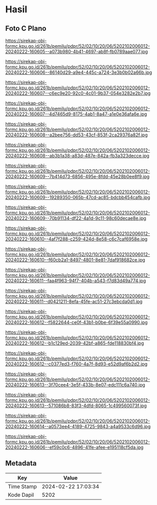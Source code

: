 # Hasil

## Foto C Plano

https://sirekap-obj-formc.kpu.go.id/261b/pemilu/pdpr/52/02/10/20/06/5202102006012-20240222-160605--a073b980-4b41-4697-ab8f-fb0789aae077.jpg

https://sirekap-obj-formc.kpu.go.id/261b/pemilu/pdpr/52/02/10/20/06/5202102006012-20240222-160606--86140d29-a9e4-445c-a724-3e3b0b02a66b.jpg

https://sirekap-obj-formc.kpu.go.id/261b/pemilu/pdpr/52/02/10/20/06/5202102006012-20240222-160607--c6ec9e20-92c0-4c01-9b37-054e3282e2b7.jpg

https://sirekap-obj-formc.kpu.go.id/261b/pemilu/pdpr/52/02/10/20/06/5202102006012-20240222-160607--4d7465d9-8175-4ab1-8a47-a1e0e36afa6e.jpg

https://sirekap-obj-formc.kpu.go.id/261b/pemilu/pdpr/52/02/10/20/06/5202102006012-20240222-160608--a2bee756-dd53-43cf-853f-2ca29376a82f.jpg

https://sirekap-obj-formc.kpu.go.id/261b/pemilu/pdpr/52/02/10/20/06/5202102006012-20240222-160608--ab3b1a38-a83d-487e-842a-fb3a323decce.jpg

https://sirekap-obj-formc.kpu.go.id/261b/pemilu/pdpr/52/02/10/20/06/5202102006012-20240222-160609--7b414d73-6856-495e-8fdd-45e28b0ee8f9.jpg

https://sirekap-obj-formc.kpu.go.id/261b/pemilu/pdpr/52/02/10/20/06/5202102006012-20240222-160609--19289350-065b-47cd-ac85-bdcbb454cafb.jpg

https://sirekap-obj-formc.kpu.go.id/261b/pemilu/pdpr/52/02/10/20/06/5202102006012-20240222-160609--70b91134-df22-4a1d-9c11-98c60decae8e.jpg

https://sirekap-obj-formc.kpu.go.id/261b/pemilu/pdpr/52/02/10/20/06/5202102006012-20240222-160610--4af7f288-c259-424d-8e58-c6c7caf6958e.jpg

https://sirekap-obj-formc.kpu.go.id/261b/pemilu/pdpr/52/02/10/20/06/5202102006012-20240222-160610--f60cb2a1-8497-4801-8e81-7daf918682ce.jpg

https://sirekap-obj-formc.kpu.go.id/261b/pemilu/pdpr/52/02/10/20/06/5202102006012-20240222-160611--faa4f963-94f7-404b-a543-f7d83d49a774.jpg

https://sirekap-obj-formc.kpu.go.id/261b/pemilu/pdpr/52/02/10/20/06/5202102006012-20240222-160611--d0421211-8efa-45fe-ac51-27c3ebcda0d1.jpg

https://sirekap-obj-formc.kpu.go.id/261b/pemilu/pdpr/52/02/10/20/06/5202102006012-20240222-160612--f5822644-ce0f-43b1-b0be-6f39e55a0990.jpg

https://sirekap-obj-formc.kpu.go.id/261b/pemilu/pdpr/52/02/10/20/06/5202102006012-20240222-160612--b1c129ed-2039-42bf-a865-fde118830bf4.jpg

https://sirekap-obj-formc.kpu.go.id/261b/pemilu/pdpr/52/02/10/20/06/5202102006012-20240222-160612--c0377ed3-f760-4a7f-8d93-e52d9af6b2d2.jpg

https://sirekap-obj-formc.kpu.go.id/261b/pemilu/pdpr/52/02/10/20/06/5202102006012-20240222-160613--3f70cee4-3e5f-433b-8e07-edc111c6a740.jpg

https://sirekap-obj-formc.kpu.go.id/261b/pemilu/pdpr/52/02/10/20/06/5202102006012-20240222-160613--571086b8-83f3-4dfd-8065-1c499560073f.jpg

https://sirekap-obj-formc.kpu.go.id/261b/pemilu/pdpr/52/02/10/20/06/5202102006012-20240222-160614--a0573ee4-4189-4725-9843-a4a9533c6d96.jpg

https://sirekap-obj-formc.kpu.go.id/261b/pemilu/pdpr/52/02/10/20/06/5202102006012-20240222-160606--ef59c0c6-4896-41fe-afee-e195118cf5da.jpg


## Metadata

| Key        | Value               |
| ---------- | ------------------- |
| Time Stamp | 2024-02-22 17:03:34 |
| Kode Dapil | 5202                |



